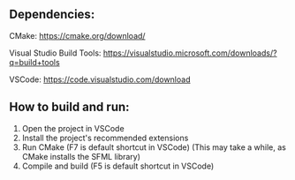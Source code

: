## Dependencies:

CMake: https://cmake.org/download/

Visual Studio Build Tools: https://visualstudio.microsoft.com/downloads/?q=build+tools

VSCode: https://code.visualstudio.com/download

## How to build and run:
1. Open the project in VSCode
2. Install the project's recommended extensions
3. Run CMake (F7 is default shortcut in VSCode) (This may take a while, as CMake installs the SFML library)
4. Compile and build (F5 is default shortcut in VSCode)
